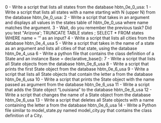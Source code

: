 0 - Write a script that lists all states from the database hbtn_0e_0_usa:
1 - Write a script that lists all states with a name starting with N (upper N) from the database hbtn_0e_0_usa:
2 - Write a script that takes in an argument and displays all values in the states table of hbtn_0e_0_usa where name matches the argument.
3 - Wait, do you remember the previous task? Did you test "Arizona'; TRUNCATE TABLE states ; SELECT * FROM states WHERE name = '" as an input?
4 - Write a script that lists all cities from the database hbtn_0e_4_usa
5 - Write a script that takes in the name of a state as an argument and lists all cities of that state, using the database hbtn_0e_4_usa
6 - Write a python file that contains the class definition of a State and an instance Base = declarative_base():
7 - Write a script that lists all State objects from the database hbtn_0e_6_usa
8 - Write a script that prints the first State object from the database hbtn_0e_6_usa
9 - Write a script that lists all State objects that contain the letter a from the database hbtn_0e_6_usa
10 - Write a script that prints the State object with the name passed as argument from the database hbtn_0e_6_usa
11 - Write a script that adds the State object “Louisiana” to the database hbtn_0e_6_usa
12 - Write a script that changes the name of a State object from the database hbtn_0e_6_usa
13 - Write a script that deletes all State objects with a name containing the letter a from the database hbtn_0e_6_usa
14 - Write a Python file similar to model_state.py named model_city.py that contains the class definition of a City.
